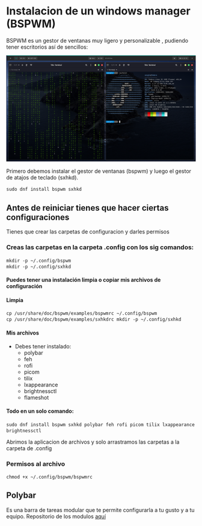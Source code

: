 # Instalacion de un windows manager (BSPWM)

BSPWM es un gestor de ventanas muy ligero y personalizable , pudiendo tener escritorios así de sencillos:

![This is the example](./Previews/bspwm.png)

Primero debemos instalar el gestor de ventanas (bspwm) y luego el gestor de atajos de teclado (sxhkd).

	sudo dnf install bspwm sxhkd


## Antes de reiniciar tienes que hacer ciertas configuraciones 

Tienes que crear las carpetas de configuracion y darles permisos 

### Creas las carpetas en la carpeta .config con los sig comandos:

	mkdir -p ~/.config/bspwm
	mkdir -p ~/.config/sxhkd

#### Puedes tener una instalación limpia o copiar mis archivos de configuración 

#### Limpia

	cp /usr/share/doc/bspwm/examples/bspwmrc ~/.config/bspwm
	cp /usr/share/doc/bspwm/examples/sxhkdrc mkdir -p ~/.config/sxhkd

#### Mis archivos
* Debes tener instalado:
	+ polybar
	+ feh
	+ rofi 
	+ picom
	+ tilix
	+ lxappearance
	+ brightnessctl
	+ flameshot
#### Todo en un solo comando:

	sudo dnf install bspwm sxhkd polybar feh rofi picom tilix lxappearance brightnessctl

Abrimos la aplicacion de archivos y solo arrastramos las carpetas a la carpeta de .config

### Permisos al archivo 

	chmod +x ~/.config/bspwm/bspwmrc 

## Polybar
Es una barra de tareas modular que te permite configurarla a tu gusto y a tu equipo.
 Repositorio de los modulos [aquí](https://github.com/polybar/polybar/wiki) 

